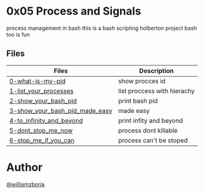 # 0x05 Process and Signals
process management in bash
this is a bash scripting holberton project
bash too is fun

## Files
Files| Description
--|--
[0-what-is-my-pid](0-what-is-my-pid)| show procces id
[1-list_your_processes](1-list_your_processes)| list proccess with hierachy
[2-show_your_bash_pid](./2-show_your_bash_pid)| print bash pid
[3-show_your_bash_pid_made_easy](3-show_your_bash_pid_made_easy)| made easy
[4-to_infinity_and_beyond](4-to_infinity_and_beyond)| print infity and beyond
[5-dont_stop_me_now](5-dont_stop_me_now)| process dont killable
[6-stop_me_if_you_can](6-stop_me_if_you_can)| process can't be stoped

# Author

[@williamzborja](https://github.com/williamzborja)